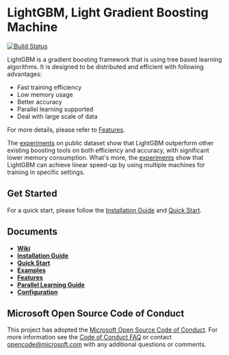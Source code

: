 LightGBM, Light Gradient Boosting Machine
==========
[![Build Status](https://travis-ci.org/Microsoft/LightGBM.svg?branch=master)](https://travis-ci.org/Microsoft/LightGBM)

LightGBM is a gradient boosting framework that is using tree based learning algorithms. It is designed to be distributed and efficient with following advantages:

- Fast training efficiency
- Low memory usage
- Better accuracy
- Parallel learning supported
- Deal with large scale of data

For more details, please refer to [Features](https://github.com/Microsoft/LightGBM/wiki/Features).

The [experiments](https://github.com/Microsoft/LightGBM/wiki/Experiments#comparison-experiment) on public dataset show that LightGBM outperform other existing boosting tools on both efficiency and accuracy, with significant lower memory consumption. What's more, the [experiments](https://github.com/Microsoft/LightGBM/wiki/Experiments#parallel-experiment) show that LightGBM can achieve linear speed-up by using multiple machines for training in specific settings. 

Get Started
------------
For a quick start,  please follow the [Installation Guide](https://github.com/Microsoft/LightGBM/wiki/Installation-Guide) and [Quick Start](https://github.com/Microsoft/LightGBM/wiki/Quick-Start).

Documents
------------
* [**Wiki**](https://github.com/Microsoft/LightGBM/wiki)
* [**Installation Guide**](https://github.com/Microsoft/LightGBM/wiki/Installation-Guide) 
* [**Quick Start**](https://github.com/Microsoft/LightGBM/wiki/Quick-Start)
* [**Examples**](https://github.com/Microsoft/LightGBM/tree/master/examples)
* [**Features**](https://github.com/Microsoft/LightGBM/wiki/Features) 
* [**Parallel Learning Guide**](https://github.com/Microsoft/LightGBM/wiki/Parallel-Learning-Guide) 
* [**Configuration**](https://github.com/Microsoft/LightGBM/wiki/Configuration) 


Microsoft Open Source Code of Conduct
------------

This project has adopted the [Microsoft Open Source Code of Conduct](https://opensource.microsoft.com/codeofconduct/). For more information see the [Code of Conduct FAQ](https://opensource.microsoft.com/codeofconduct/faq/) or contact [opencode@microsoft.com](mailto:opencode@microsoft.com) with any additional questions or comments.
